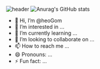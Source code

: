 ![header](https://capsule-render.vercel.app/api?type=waving&color=gradient&section=footer&height=300&text=Hello%20World!&fontColor=cccc&fontAlignY=60&animation=fadeIn)
![Anurag's GitHub stats](https://github-readme-stats.vercel.app/api?username=heoGom&show_icons=true&theme=radical)
- 👋 Hi, I’m @heoGom
- 👀 I’m interested in ...
- 🌱 I’m currently learning ...
- 💞️ I’m looking to collaborate on ...
- 📫 How to reach me ...
- 😄 Pronouns: ...
- ⚡ Fun fact: ...

<!---
heoGom/heoGom is a ✨ special ✨ repository because its `README.md` (this file) appears on your GitHub profile.
You can click the Preview link to take a look at your changes.
--->
